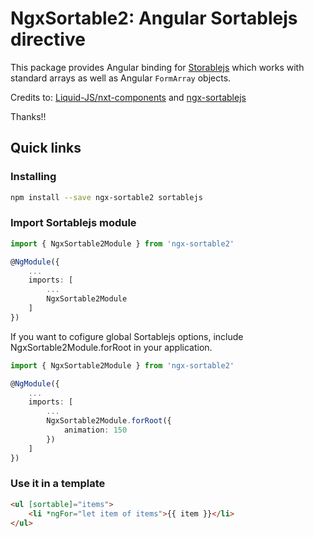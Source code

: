 # NgxSortable2: Angular Sortablejs directive

This package provides Angular binding for [Storablejs](https://github.com/SortableJS/Sortable) which works with standard arrays as well as Angular `FormArray` objects.

Credits to:
[Liquid-JS/nxt-components](https://github.com/Liquid-JS/nxt-components) and [ngx-sortablejs](https://github.com/SortableJS/ngx-sortablejs)

Thanks!!

## Quick links

### Installing

```sh
npm install --save ngx-sortable2 sortablejs
```

### Import Sortablejs module

```ts
import { NgxSortable2Module } from 'ngx-sortable2'

@NgModule({
    ...
    imports: [
        ...
        NgxSortable2Module
    ]
})
```

If you want to cofigure global Sortablejs options, include NgxSortable2Module.forRoot in your application.

```ts
import { NgxSortable2Module } from 'ngx-sortable2'

@NgModule({
    ...
    imports: [
        ...
        NgxSortable2Module.forRoot({
            animation: 150
        })
    ]
})
```

### Use it in a template

```html
<ul [sortable]="items">
    <li *ngFor="let item of items">{{ item }}</li>
</ul>
```
